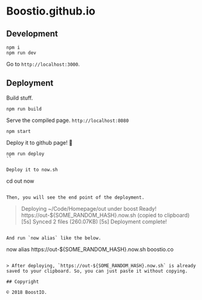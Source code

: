 # Boostio.github.io

## Development

```
npm i
npm run dev
```

Go to `http://localhost:3000`.

## Deployment

Build stuff.

```
npm run build
```

Serve the compiled page. `http://localhost:8080`

```
npm start
```

Deploy it to github page! 🚀

```
npm run deploy
``

Deploy it to now.sh

```
cd out
now
```

Then, you will see the end point of the deployment.

```
> Deploying ~/Code/Homepage/out under boost
> Ready! https://out-${SOME_RANDOM_HASH}.now.sh (copied to clipboard) [5s]
> Synced 2 files (260.07KB) [5s]
> Deployment complete!
```

And run `now alias` like the below.

```
now alias https://out-${SOME_RANDOM_HASH}.now.sh boostio.co
```

> After deploying, `https://out-${SOME_RANDOM_HASH}.now.sh` is already saved to your clipboard. So, you can just paste it without copying.

## Copyright

© 2018 BoostIO.
